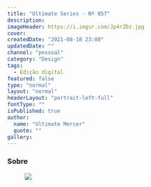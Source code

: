 ```yaml
---
title: "Ultimate Series - Nº 057"
description:
imageHeader: https://i.imgur.com/Jp4rZDz.jpg
cover:
createdDate: "2021-08-18 23:00"
updatedDate: ""
channel: "pessoal"
category: "Design"
tags:
  - Edição digital
featured: false
type: "normal"
layout: "normal"
headerLayout: "portrait-left-full"
fontType: ""
isPublished: true
author:
  name: "Ultimate Mercer"
  quote: ""
gallery:
---
```


### Sobre

<figure>
	<img src="https://i.imgur.com/Jp4rZDz.jpg" class="img-fluid mx-auto d-block mb-4" />
</figure>
